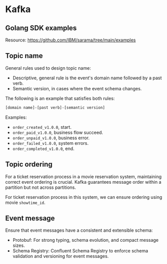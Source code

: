 # Kafka

## Golang SDK examples

Resource: <https://github.com/IBM/sarama/tree/main/examples>

## Topic name

General rules used to design topic name:

- Descriptive, general rule is the event's domain name followed by a past verb.
- Semantic version, in cases where the event schema changes.

The following is an example that satisfies both rules:

```txt
[domain name]-[past verb]-[semantic version]
```

Examples:

- `order_created_v1.0.0`, start.
- `order_paid_v1.0.0`, business flow succeed.
- `order_unpaid_v1.0.0`, business error.
- `order_failed_v1.0.0`, system errors.
- `order_completed_v1.0.0`, end.

## Topic ordering

For a ticket reservation process in a movie reservation system, maintaining correct event ordering is crucial. Kafka guarantees message order within a partition but not across partitions.

For ticket reservation process in this system, we can ensure ordering using movie `showtime_id`.

## Event message

Ensure that event messages have a consistent and extensible schema:

- Protobuf: For strong typing, schema evolution, and compact message sizes.
- Schema Registry: Confluent Schema Registry to enforce schema validation and versioning for event messages.

